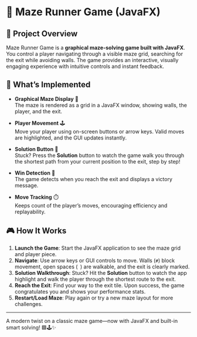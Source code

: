 # 🧩 Maze Runner Game (JavaFX)

## 📝 Project Overview

Maze Runner Game is a **graphical maze-solving game built with JavaFX**. You control a player navigating through a visible maze grid, searching for the exit while avoiding walls. 
The game provides an interactive, visually engaging experience with intuitive controls and instant feedback.

## 🚀 What’s Implemented

- **Graphical Maze Display** 🎨  
  The maze is rendered as a grid in a JavaFX window, showing walls, the player, and the exit.

- **Player Movement** 🕹️  
  Move your player using on-screen buttons or arrow keys. Valid moves are highlighted, and the GUI updates instantly.

- **Solution Button** 🧠  
  Stuck? Press the **Solution** button to watch the game walk you through the shortest path from your current position to the exit, step by step!

- **Win Detection** 🏁  
  The game detects when you reach the exit and displays a victory message.

- **Move Tracking** ⏱️  
  Keeps count of the player’s moves, encouraging efficiency and replayability.

## 🎮 How It Works

1. **Launch the Game**: Start the JavaFX application to see the maze grid and player piece.
2. **Navigate**: Use arrow keys or GUI controls to move. Walls (`#`) block movement, open spaces (` `) are walkable, and the exit is clearly marked.
3. **Solution Walkthrough**: Stuck? Hit the **Solution** button to watch the app highlight and walk the player through the shortest route to the exit.
4. **Reach the Exit**: Find your way to the exit tile. Upon success, the game congratulates you and shows your performance stats.
5. **Restart/Load Maze**: Play again or try a new maze layout for more challenges.

---

A modern twist on a classic maze game—now with JavaFX and built-in smart solving! 🟩🕹️✨

